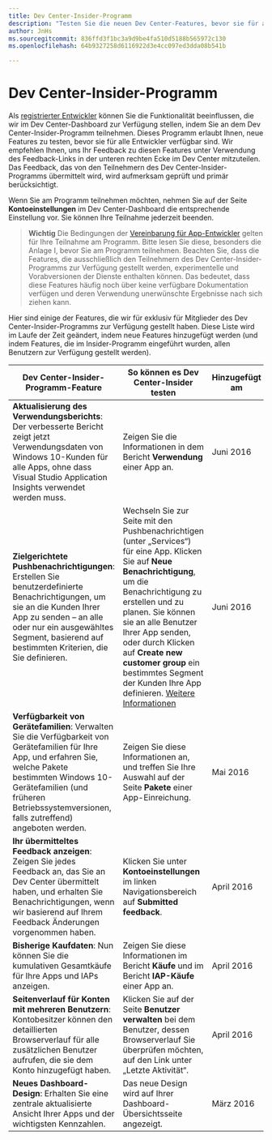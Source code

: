 ```yaml
---
title: Dev Center-Insider-Programm
description: "Testen Sie die neuen Dev Center-Features, bevor sie für alle Entwickler verfügbar sind, und teilen Sie uns Ihre Meinung mit."
author: JnHs
ms.sourcegitcommit: 836ffd3f1bc3a9d9be4fa510d5188b565972c130
ms.openlocfilehash: 64b9327258d6116922d3e4cc097ed3dda08b541b

---
```


# Dev Center-Insider-Programm

Als [registrierter Entwickler](http://go.microsoft.com/fwlink/?LinkID=615100) können Sie die Funktionalität beeinflussen, die wir im Dev Center-Dashboard zur Verfügung stellen, indem Sie an dem Dev Center-Insider-Programm teilnehmen. Dieses Programm erlaubt Ihnen, neue Features zu testen, bevor sie für alle Entwickler verfügbar sind. Wir empfehlen Ihnen, uns Ihr Feedback zu diesen Features unter Verwendung des Feedback-Links in der unteren rechten Ecke im Dev Center mitzuteilen. Das Feedback, das von den Teilnehmern des Dev Center-Insider-Programms übermittelt wird, wird aufmerksam geprüft und primär berücksichtigt.

Wenn Sie am Programm teilnehmen möchten, nehmen Sie auf der Seite **Kontoeinstellungen** im Dev Center-Dashboard die entsprechende Einstellung vor. Sie können Ihre Teilnahme jederzeit beenden.

> **Wichtig** Die Bedingungen der [Vereinbarung für App-Entwickler](https://msdn.microsoft.com/windows/apps/hh694058.aspx) gelten für Ihre Teilnahme am Programm. Bitte lesen Sie diese, besonders die Anlage I, bevor Sie am Programm teilnehmen. Beachten Sie, dass die Features, die ausschließlich den Teilnehmern des Dev Center-Insider-Programms zur Verfügung gestellt werden, experimentelle und Vorabversionen der Dienste enthalten können. Das bedeutet, dass diese Features häufig noch über keine verfügbare Dokumentation verfügen und deren Verwendung unerwünschte Ergebnisse nach sich ziehen kann. 

Hier sind einige der Features, die wir für exklusiv für Mitglieder des Dev Center-Insider-Programms zur Verfügung gestellt haben. Diese Liste wird im Laufe der Zeit geändert, indem neue Features hinzugefügt werden (und indem Features, die im Insider-Programm eingeführt wurden, allen Benutzern zur Verfügung gestellt werden).

| Dev Center-Insider-Programm-Feature   | So können es Dev Center-Insider testen | Hinzugefügt am |
|--------------------------------------|------------------------------------|------------|
|**Aktualisierung des Verwendungsberichts**: Der verbesserte Bericht zeigt jetzt Verwendungsdaten von Windows 10-Kunden für alle Apps, ohne dass Visual Studio Application Insights verwendet werden muss.|Zeigen Sie die Informationen in dem Bericht **Verwendung** einer App an. |Juni 2016|
|**Zielgerichtete Pushbenachrichtigungen**: Erstellen Sie benutzerdefinierte Benachrichtigungen, um sie an die Kunden Ihrer App zu senden – an alle oder nur ein ausgewähltes Segment, basierend auf bestimmten Kriterien, die Sie definieren.|Wechseln Sie zur Seite mit den Pushbenachrichtigen (unter „Services“) für eine App. Klicken Sie auf **Neue Benachrichtigung**, um die Benachrichtigung zu erstellen und zu planen. Sie können sie an alle Benutzer Ihrer App senden, oder durch Klicken auf **Create new customer group** ein bestimmtes Segment der Kunden Ihre App definieren. [Weitere Informationen](http://go.microsoft.com/fwlink/p/?LinkId=718017)|Juni 2016|
|**Verfügbarkeit von Gerätefamilien**: Verwalten Sie die Verfügbarkeit von Gerätefamilien für Ihre App, und erfahren Sie, welche Pakete bestimmten Windows 10-Gerätefamilien (und früheren Betriebssystemversionen, falls zutreffend) angeboten werden.|Zeigen Sie diese Informationen an, und treffen Sie Ihre Auswahl auf der Seite **Pakete** einer App-Einreichung.|Mai 2016|
|**Ihr übermitteltes Feedback anzeigen**: Zeigen Sie jedes Feedback an, das Sie an Dev Center übermittelt haben, und erhalten Sie Benachrichtigungen, wenn wir basierend auf Ihrem Feedback Änderungen vorgenommen haben.|Klicken Sie unter **Kontoeinstellungen** im linken Navigationsbereich auf **Submitted feedback**.|April 2016|
|**Bisherige Kaufdaten**: Nun können Sie die kumulativen Gesamtkäufe für Ihre Apps und IAPs anzeigen.|Zeigen Sie diese Informationen im Bericht **Käufe** und im Bericht **IAP-Käufe** einer App an.|April 2016|
|**Seitenverlauf für Konten mit mehreren Benutzern**: Kontobesitzer können den detaillierten Browserverlauf für alle zusätzlichen Benutzer aufrufen, die sie dem Konto hinzugefügt haben.|Klicken Sie auf der Seite **Benutzer verwalten** bei dem Benutzer, dessen Browserverlauf Sie überprüfen möchten, auf den Link unter „Letzte Aktivität“.|April 2016|
|**Neues Dashboard-Design**: Erhalten Sie eine zentrale aktualisierte Ansicht Ihrer Apps und der wichtigsten Kennzahlen.|Das neue Design wird auf Ihrer Dashboard-Übersichtsseite angezeigt.|März 2016|








<!--HONumber=Jun16_HO3-->


